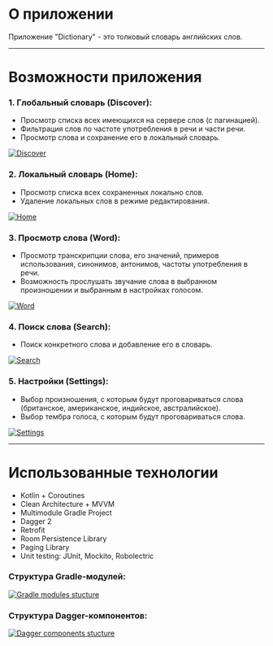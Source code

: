 # О приложении

Приложение "Dictionary" - это толковый словарь английских слов.

---

# Возможности приложения

### 1. Глобальный словарь (Discover):

* Просмотр списка всех имеющихся на сервере слов (с пагинацией).
* Фильтрация слов по частоте употребления в речи и части речи.
* Просмотр слова и сохранение его в локальный словарь.

[![Discover](https://user-images.githubusercontent.com/31964210/85997851-e1085080-ba2b-11ea-8417-dc49ece27da0.png)](https://user-images.githubusercontent.com/31964210/85997851-e1085080-ba2b-11ea-8417-dc49ece27da0.png)
    
### 2. Локальный словарь (Home):

* Просмотр списка всех сохраненных локально слов.
* Удаление локальных слов в режиме редактирования.

[![Home](https://user-images.githubusercontent.com/31964210/85997863-e36aaa80-ba2b-11ea-85e6-7d051a1641f3.png)](https://user-images.githubusercontent.com/31964210/85997863-e36aaa80-ba2b-11ea-85e6-7d051a1641f3.png)

### 3. Просмотр слова (Word):

* Просмотр транскрипции слова, его значений, примеров использования, синонимов, антонимов, частоты употребления в речи.
* Возможность прослушать звучание слова в выбранном произношении и выбранным в настройках голосом.

[![Word](https://user-images.githubusercontent.com/31964210/85997859-e2d21400-ba2b-11ea-8273-897352d21d7b.png)](https://user-images.githubusercontent.com/31964210/85997859-e2d21400-ba2b-11ea-8273-897352d21d7b.png)

### 4. Поиск слова (Search):

* Поиск конкретного слова и добавление его в словарь.

[![Search](https://user-images.githubusercontent.com/31964210/85997854-e2397d80-ba2b-11ea-8416-c0fa09ebecbc.png)](https://user-images.githubusercontent.com/31964210/85997854-e2397d80-ba2b-11ea-8416-c0fa09ebecbc.png)
    
### 5. Настройки (Settings):

* Выбор произношения, с которым будут проговариваться слова (британское, американское, индийское, австралийское).
* Выбор тембра голоса, с которым будут проговариваться слова.

[![Settings](https://user-images.githubusercontent.com/31964210/85997845-df3e8d00-ba2b-11ea-95be-0b865b0aa7f3.png)](https://user-images.githubusercontent.com/31964210/85997845-df3e8d00-ba2b-11ea-95be-0b865b0aa7f3.png)

----

# Использованные технологии

* Kotlin + Coroutines
* Clean Architecture + MVVM
* Multimodule Gradle Project
* Dagger 2
* Retrofit
* Room Persistence Library
* Paging Library
* Unit testing: JUnit, Mockito, Robolectric

### Структура Gradle-модулей:

[![Gradle modules stucture](https://user-images.githubusercontent.com/31964210/86001084-39415180-ba30-11ea-8b0f-0ebfabc73735.png)](https://user-images.githubusercontent.com/31964210/86001084-39415180-ba30-11ea-8b0f-0ebfabc73735.png)

### Структура Dagger-компонентов:

[![Dagger components stucture](https://user-images.githubusercontent.com/31964210/85998274-668c0080-ba2c-11ea-9d26-65977a75e022.png)](https://user-images.githubusercontent.com/31964210/85998274-668c0080-ba2c-11ea-9d26-65977a75e022.png)
